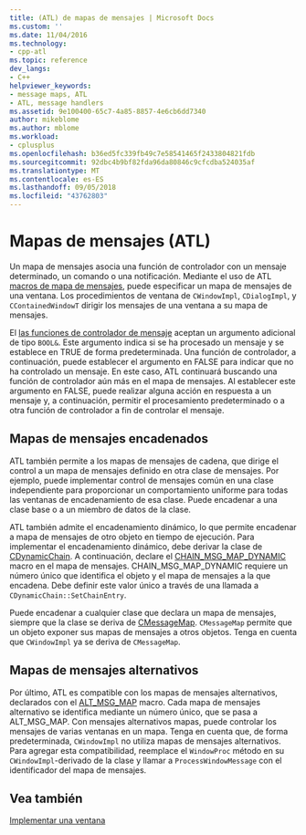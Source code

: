 ```yaml
---
title: (ATL) de mapas de mensajes | Microsoft Docs
ms.custom: ''
ms.date: 11/04/2016
ms.technology:
- cpp-atl
ms.topic: reference
dev_langs:
- C++
helpviewer_keywords:
- message maps, ATL
- ATL, message handlers
ms.assetid: 9e100400-65c7-4a85-8857-4e6cb6dd7340
author: mikeblome
ms.author: mblome
ms.workload:
- cplusplus
ms.openlocfilehash: b36ed5fc339fb49c7e58541465f2433804821fdb
ms.sourcegitcommit: 92dbc4b9bf82fda96da80846c9cfcdba524035af
ms.translationtype: MT
ms.contentlocale: es-ES
ms.lasthandoff: 09/05/2018
ms.locfileid: "43762803"
---
```

# <a name="message-maps-atl"></a>Mapas de mensajes (ATL)

Un mapa de mensajes asocia una función de controlador con un mensaje determinado, un comando o una notificación. Mediante el uso de ATL [macros de mapa de mensajes](../atl/reference/message-map-macros-atl.md), puede especificar un mapa de mensajes de una ventana. Los procedimientos de ventana de `CWindowImpl`, `CDialogImpl`, y `CContainedWindowT` dirigir los mensajes de una ventana a su mapa de mensajes.

El [las funciones de controlador de mensaje](../atl/message-handler-functions.md) aceptan un argumento adicional de tipo `BOOL&`. Este argumento indica si se ha procesado un mensaje y se establece en TRUE de forma predeterminada. Una función de controlador, a continuación, puede establecer el argumento en FALSE para indicar que no ha controlado un mensaje. En este caso, ATL continuará buscando una función de controlador aún más en el mapa de mensajes. Al establecer este argumento en FALSE, puede realizar alguna acción en respuesta a un mensaje y, a continuación, permitir el procesamiento predeterminado o a otra función de controlador a fin de controlar el mensaje.

## <a name="chained-message-maps"></a>Mapas de mensajes encadenados

ATL también permite a los mapas de mensajes de cadena, que dirige el control a un mapa de mensajes definido en otra clase de mensajes. Por ejemplo, puede implementar control de mensajes común en una clase independiente para proporcionar un comportamiento uniforme para todas las ventanas de encadenamiento de esa clase. Puede encadenar a una clase base o a un miembro de datos de la clase.

ATL también admite el encadenamiento dinámico, lo que permite encadenar a mapa de mensajes de otro objeto en tiempo de ejecución. Para implementar el encadenamiento dinámico, debe derivar la clase de [CDynamicChain](../atl/reference/cdynamicchain-class.md). A continuación, declare el [CHAIN_MSG_MAP_DYNAMIC](reference/message-map-macros-atl.md#chain_msg_map_dynamic) macro en el mapa de mensajes. CHAIN_MSG_MAP_DYNAMIC requiere un número único que identifica el objeto y el mapa de mensajes a la que encadena. Debe definir este valor único a través de una llamada a `CDynamicChain::SetChainEntry`.

Puede encadenar a cualquier clase que declara un mapa de mensajes, siempre que la clase se deriva de [CMessageMap](../atl/reference/cmessagemap-class.md). `CMessageMap` permite que un objeto exponer sus mapas de mensajes a otros objetos. Tenga en cuenta que `CWindowImpl` ya se deriva de `CMessageMap`.

## <a name="alternate-message-maps"></a>Mapas de mensajes alternativos

Por último, ATL es compatible con los mapas de mensajes alternativos, declarados con el [ALT_MSG_MAP](reference/message-map-macros-atl.md#alt_msg_map) macro. Cada mapa de mensajes alternativo se identifica mediante un número único, que se pasa a ALT_MSG_MAP. Con mensajes alternativos mapas, puede controlar los mensajes de varias ventanas en un mapa. Tenga en cuenta que, de forma predeterminada, `CWindowImpl` no utiliza mapas de mensajes alternativos. Para agregar esta compatibilidad, reemplace el `WindowProc` método en su `CWindowImpl`-derivado de la clase y llamar a `ProcessWindowMessage` con el identificador del mapa de mensajes.

## <a name="see-also"></a>Vea también

[Implementar una ventana](../atl/implementing-a-window.md)

